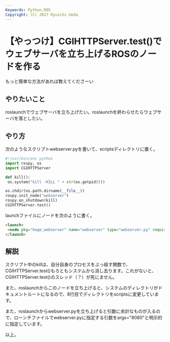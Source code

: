 ```yaml
---
Keywords: Python,ROS
Copyright: (C) 2017 Ryuichi Ueda
---
```


# 【やっつけ】CGIHTTPServer.test()でウェブサーバを立ち上げるROSのノードを作る
もっと簡単な方法があれば教えてくださーい

<h2>やりたいこと</h2>
roslaunchでウェブサーバを立ち上げたい。roslaunchを終わらせたらウェブサーバを落としたい。

<h2>やり方</h2>

次のようなスクリプトwebserver.pyを書いて、scriptsディレクトリに置く。

```python
#!/usr/bin/env python
import rospy, os
import CGIHTTPServer

def kill():
 os.system("kill -KILL " + str(os.getpid()))

os.chdir(os.path.dirname(__file__))
rospy.init_node("webserver")
rospy.on_shutdown(kill)
CGIHTTPServer.test()
```


launchファイルにノードを次のように書く。

```html
<launch>
 <node pkg="hoge_webserver" name="webserver" type="webserver.py" required="true" args="8080" />
</launch>
```


<h2>解説</h2>

スクリプト中のkillは、自分自身のプロセスをぶっ殺す関数で、CGIHTTPServer.test()もろともシステムから消し去ります。これがないと、CGIHTTPServer.test()のスレッド（？）が死にません。

また、roslaunchからこのノードを立ち上げると、システムのディレクトリがドキュメントルートになるので、8行目でディレクトリをscriptsに変更しています。

また、roslaunchからwebserver.pyを立ち上げると引数に余計なものが入るので、ローンチファイルでwebserver.pyに指定する引数をargs="8080"と明示的に指定しています。



以上。
